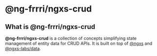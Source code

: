 # @ng-frrri/ngxs-crud

## What is @ng-frrri/ngxs-crud

**@ng-frrri/ngxs-crud** is a collection of concepts simplifying state management of entity data for CRUD APIs. It is built on top of [@ngxs](https://ngxs.io) and [@ngxs-labs/data](https://github.com/ngxs-labs/data).

